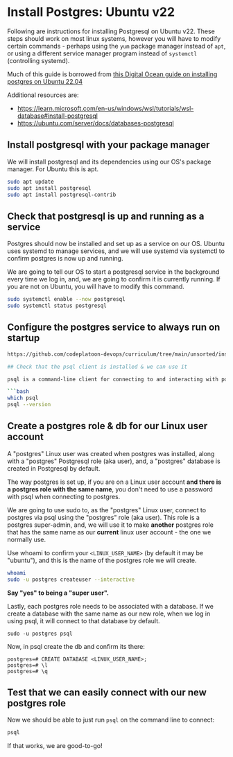 # Install Postgres: Ubuntu v22

Following are instructions for installing Postgresql on Ubuntu v22. These steps should work on most linux systems, however you will have to modify certain commands - perhaps using the `yum` package manager instead of `apt`, or using a different service manager program instead of `systemctl` (controlling systemd).

Much of this guide is borrowed from [this Digital Ocean guide on installing postgres on Ubuntu 22.04](https://www.digitalocean.com/community/tutorials/how-to-install-postgresql-on-ubuntu-22-04-quickstart)

Additional resources are:
- https://learn.microsoft.com/en-us/windows/wsl/tutorials/wsl-database#install-postgresql
- https://ubuntu.com/server/docs/databases-postgresql

## Install postgresql with your package manager

We will install postgresql and its dependencies using our OS's package manager. For Ubuntu this is apt.

```bash
sudo apt update
sudo apt install postgresql 
sudo apt install postgresql-contrib
```

## Check that postgresql is up and running as a service

Postgres should now be installed and set up as a service on our OS. Ubuntu uses systemd to manage services, and we will use systemd via systemctl to confirm postgres is now up and running.

We are going to tell our OS to start a postgresql service in the background every time we log in, and, we are going to confirm it is currently running.
If you are not on Ubuntu, you will have to modify this command.

```bash
sudo systemctl enable --now postgresql
sudo systemctl status postgresql
```

## Configure the postgres service to always run on startup

```bash
https://github.com/codeplatoon-devops/curriculum/tree/main/unsorted/install-postgres

## Check that the psql client is installed & we can use it

psql is a command-line client for connecting to and interacting with postgres. It should have been installed, lets confirm thats the case:

```bash
which psql
psql --version
```

## Create a postgres role & db for our Linux user account

A "postgres" Linux user was created when postgres was installed, along with a "postgres" Postgresql role (aka user), and, a "postgres" database is created in Postgresql by default. 

The way postgres is set up, if you are on a Linux user account **and there is a postgres role with the same name**, you don't need to use a password with psql when connecting to postgres.

We are going to use sudo to, as the "postgres" Linux user, connect to postgres via psql using the "postgres" role (aka user). This role is a postgres super-admin, and, we will use it to make **another** postgres role that has the same name as our **current** linux user account - the one we normally use.

Use whoami to confirm your `<LINUX_USER_NAME>` (by default it may be "ubuntu"), and this is the name of the postgres role we will create.
```bash
whoami
sudo -u postgres createuser --interactive
```

**Say "yes" to being a "super user".**

Lastly, each postgres role needs to be associated with a database. If we create a database with the same name as our new role, when we log in using psql, it will connect to that database by default.

```
sudo -u postgres psql
```

Now, in psql create the db and confirm its there:

```psql
postgres=# CREATE DATABASE <LINUX_USER_NAME>;
postgres=# \l
postgres=# \q
```

## Test that we can easily connect with our new postgres role

Now we should be able to just run `psql` on the command line to connect:

```bash
psql
```

If that works, we are good-to-go!